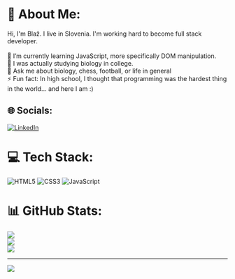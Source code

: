 # 💫 About Me:
Hi, I'm Blaž. I live in Slovenia. I'm working hard to become full stack developer.<br><br>🔭 I’m currently learning JavaScript, more specifically DOM manipulation.<br>🌱 I was actually studying biology in college.<br>💬 Ask me about biology, chess, football, or life in general<br>⚡ Fun fact: In high school, I thought that programming was the hardest thing in the world... and here I am :)<br>


## 🌐 Socials:
[![LinkedIn](https://img.shields.io/badge/LinkedIn-%230077B5.svg?logo=linkedin&logoColor=white)](https://linkedin.com/in/blaz-bocko) 

# 💻 Tech Stack:
![HTML5](https://img.shields.io/badge/html5-%23E34F26.svg?style=for-the-badge&logo=html5&logoColor=white) ![CSS3](https://img.shields.io/badge/css3-%231572B6.svg?style=for-the-badge&logo=css3&logoColor=white) ![JavaScript](https://img.shields.io/badge/javascript-%23323330.svg?style=for-the-badge&logo=javascript&logoColor=%23F7DF1E)
# 📊 GitHub Stats:
![](https://github-readme-stats.vercel.app/api?username=bbocko&theme=tokyonight&hide_border=false&include_all_commits=false&count_private=false)<br/>
![](https://github-readme-streak-stats.herokuapp.com/?user=bbocko&theme=tokyonight&hide_border=false)<br/>
![](https://github-readme-stats.vercel.app/api/top-langs/?username=bbocko&theme=tokyonight&hide_border=false&include_all_commits=false&count_private=false&layout=compact)

---
[![](https://visitcount.itsvg.in/api?id=bbocko&icon=0&color=0)](https://visitcount.itsvg.in)

<!-- Proudly created with GPRM ( https://gprm.itsvg.in ) -->
